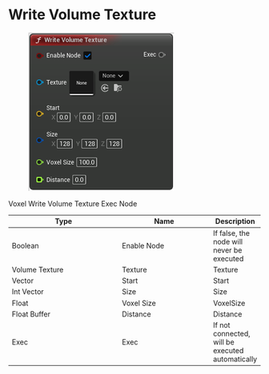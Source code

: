 # Write Volume Texture

<div align="left" data-full-width="false">

<figure><img src="Write_Volume_Texture.png" alt=""><figcaption></figcaption></figure>

</div>

Voxel Write Volume Texture Exec Node

<table>
<thead><tr><th width="250">Type</th><th width="200">Name</th><th>Description</th></tr></thead>
<tbody>
<tr><td>Boolean</td><td>Enable Node</td><td>If false, the node will never be executed</td></tr>
<tr><td>Volume Texture</td><td>Texture</td><td>Texture</td></tr>
<tr><td>Vector</td><td>Start</td><td>Start</td></tr>
<tr><td>Int Vector</td><td>Size</td><td>Size</td></tr>
<tr><td>Float</td><td>Voxel Size</td><td>VoxelSize</td></tr>
<tr><td>Float Buffer</td><td>Distance</td><td>Distance</td></tr>
<tr><td>Exec</td><td>Exec</td><td>If not connected, will be executed automatically</td></tr>
</tbody>
</table>